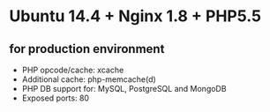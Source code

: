 Ubuntu 14.4 + Nginx 1.8 + PHP5.5
========================
for production environment
----------------------------------

* PHP opcode/cache: xcache
* Additional cache: php-memcache(d)
* PHP DB support for: MySQL, PostgreSQL and MongoDB
* Exposed ports: 80
